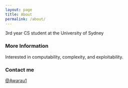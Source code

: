 ```yaml
---
layout: page
title: About
permalink: /about/
---
```


3rd year CS student at the University of Sydney

### More Information

Interested in computability, complexity, and exploitability.

### Contact me

[@Awarau1](https://twitter.com/Awarau1)
